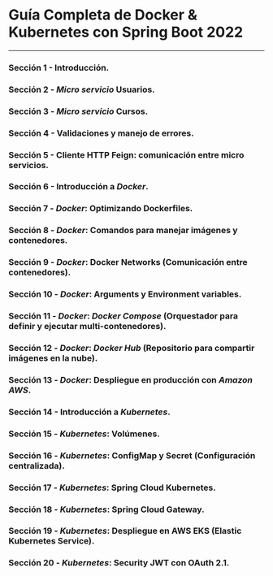 # Guía Completa de Docker & Kubernetes con Spring Boot 2022

---

### Sección 1 - Introducción.
### Sección 2 - *Micro servicio* Usuarios.
### Sección 3 - *Micro servicio* Cursos.
### Sección 4 - Validaciones y manejo de errores.
### Sección 5 - Cliente HTTP Feign: comunicación entre micro servicios.
### Sección 6 - Introducción a ***Docker***.
### Sección 7 - ***Docker***: Optimizando Dockerfiles.
### Sección 8 - ***Docker***: Comandos para manejar imágenes y contenedores.
### Sección 9 - ***Docker***: Docker Networks (Comunicación entre contenedores).
### Sección 10 - ***Docker***: Arguments y Environment variables.
### Sección 11 - ***Docker***: ***Docker Compose*** (Orquestador para definir y ejecutar multi-contenedores).
### Sección 12 - ***Docker***: ***Docker Hub*** (Repositorio para compartir imágenes en la nube).
### Sección 13 - ***Docker***: Despliegue en producción con ***Amazon AWS***.
### Sección 14 - Introducción a ***Kubernetes***.
### Sección 15 - ***Kubernetes***: Volúmenes.
### Sección 16 - ***Kubernetes***: ConfigMap y Secret (Configuración centralizada).
### Sección 17 - ***Kubernetes***: Spring Cloud Kubernetes.
### Sección 18 - ***Kubernetes***: Spring Cloud Gateway.
### Sección 19 - ***Kubernetes***: Despliegue en AWS EKS (Elastic Kubernetes Service).
### Sección 20 - ***Kubernetes***: Security JWT con OAuth 2.1.
